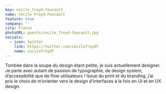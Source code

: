 ```yaml
---
key: cecile_freyd-foucault
name: Cécile Freyd-Foucault
feature: true
company: ''
city: France
photoURL: guests/cecile_freyd-foucault.jpg
socials:
  - icon: twitter
    link: https://twitter.com/cecilefreydf
    name: cecilefreydf
---
```


Tombée dans la soupe du design étant petite, je suis actuellement designer. Je parle avec autant de passion de typographie, de design system, d’accessibilité que de flow utilisateurs ! Issue du print et du branding, j’ai pris le choix de m’orienter vers le design d’interfaces à la fois en UI et en UX design.

